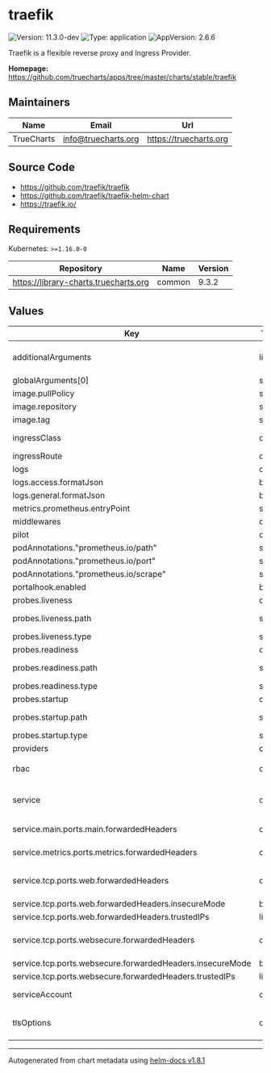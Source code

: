 # traefik

![Version: 11.3.0-dev](https://img.shields.io/badge/Version-11.3.0--dev-informational?style=flat-square) ![Type: application](https://img.shields.io/badge/Type-application-informational?style=flat-square) ![AppVersion: 2.6.6](https://img.shields.io/badge/AppVersion-2.6.6-informational?style=flat-square)

Traefik is a flexible reverse proxy and Ingress Provider.

**Homepage:** <https://github.com/truecharts/apps/tree/master/charts/stable/traefik>

## Maintainers

| Name | Email | Url |
| ---- | ------ | --- |
| TrueCharts | <info@truecharts.org> | <https://truecharts.org> |

## Source Code

* <https://github.com/traefik/traefik>
* <https://github.com/traefik/traefik-helm-chart>
* <https://traefik.io/>

## Requirements

Kubernetes: `>=1.16.0-0`

| Repository | Name | Version |
|------------|------|---------|
| https://library-charts.truecharts.org | common | 9.3.2 |

## Values

| Key | Type | Default | Description |
|-----|------|---------|-------------|
| additionalArguments | list | `["--metrics.prometheus","--ping","--serverstransport.insecureskipverify=true","--providers.kubernetesingress.allowexternalnameservices=true"]` | Additional arguments to be passed at Traefik's binary All available options available on https://docs.traefik.io/reference/static-configuration/cli/ |
| globalArguments[0] | string | `"--global.checknewversion"` |  |
| image.pullPolicy | string | `"IfNotPresent"` |  |
| image.repository | string | `"tccr.io/truecharts/traefik"` |  |
| image.tag | string | `"v2.6.6@sha256:8772fcd592d130f68e61778553554c99a791bcf1ab609fdc276e978706048acd"` |  |
| ingressClass | object | `{"enabled":false,"fallbackApiVersion":"","isDefaultClass":false}` | Use ingressClass. Ignored if Traefik version < 2.3 / kubernetes < 1.18.x |
| ingressRoute | object | `{"dashboard":{"annotations":{},"enabled":true,"labels":{}}}` | Create an IngressRoute for the dashboard |
| logs | object | `{"access":{"enabled":false,"fields":{"general":{"defaultmode":"keep","names":{}},"headers":{"defaultmode":"drop","names":{}}},"filters":{},"formatJson":false},"general":{"formatJson":false,"level":"ERROR"}}` | Logs https://docs.traefik.io/observability/logs/ |
| logs.access.formatJson | bool | `false` | Write access logs in JSON format |
| logs.general.formatJson | bool | `false` | Write general logs in JSON format |
| metrics.prometheus.entryPoint | string | `"metrics"` |  |
| middlewares | object | `{"basicAuth":[],"chain":[],"forwardAuth":[],"ipWhiteList":[],"rateLimit":[],"redirectRegex":[],"redirectScheme":[],"stripPrefixRegex":[]}` | SCALE Middleware Handlers |
| pilot | object | `{"enabled":false,"token":""}` | Activate Pilot integration |
| podAnnotations."prometheus.io/path" | string | `"/metrics"` |  |
| podAnnotations."prometheus.io/port" | string | `"9180"` |  |
| podAnnotations."prometheus.io/scrape" | string | `"true"` |  |
| portalhook.enabled | bool | `true` |  |
| probes.liveness | object | See below | Liveness probe configuration |
| probes.liveness.path | string | "/" | If a HTTP probe is used (default for HTTP/HTTPS services) this path is used |
| probes.liveness.type | string | "TCP" | sets the probe type when not using a custom probe |
| probes.readiness | object | See below | Redainess probe configuration |
| probes.readiness.path | string | "/" | If a HTTP probe is used (default for HTTP/HTTPS services) this path is used |
| probes.readiness.type | string | "TCP" | sets the probe type when not using a custom probe |
| probes.startup | object | See below | Startup probe configuration |
| probes.startup.path | string | "/" | If a HTTP probe is used (default for HTTP/HTTPS services) this path is used |
| probes.startup.type | string | "TCP" | sets the probe type when not using a custom probe |
| providers | object | `{"kubernetesCRD":{"enabled":true,"namespaces":[]},"kubernetesIngress":{"enabled":true,"namespaces":[],"publishedService":{"enabled":true}}}` | Configure providers |
| rbac | object | `{"enabled":true,"rules":[{"apiGroups":[""],"resources":["services","endpoints","secrets"],"verbs":["get","list","watch"]},{"apiGroups":["extensions","networking.k8s.io"],"resources":["ingresses","ingressclasses"],"verbs":["get","list","watch"]},{"apiGroups":["extensions","networking.k8s.io"],"resources":["ingresses/status"],"verbs":["update"]},{"apiGroups":["traefik.containo.us"],"resources":["ingressroutes","ingressroutetcps","ingressrouteudps","middlewares","middlewaretcps","tlsoptions","tlsstores","traefikservices","serverstransports"],"verbs":["get","list","watch"]}]}` | Whether Role Based Access Control objects like roles and rolebindings should be created |
| service | object | `{"main":{"ports":{"main":{"forwardedHeaders":{"enabled":false},"port":9000,"protocol":"HTTP","targetPort":9000}},"type":"LoadBalancer"},"metrics":{"enabled":true,"ports":{"metrics":{"enabled":true,"forwardedHeaders":{"enabled":false},"port":9180,"protocol":"HTTP","targetPort":9180}},"type":"ClusterIP"},"tcp":{"enabled":true,"ports":{"web":{"enabled":true,"forwardedHeaders":{"enabled":false,"insecureMode":false,"trustedIPs":[]},"port":9080,"protocol":"HTTP","redirectTo":"websecure"},"websecure":{"enabled":true,"forwardedHeaders":{"enabled":false,"insecureMode":false,"trustedIPs":[]},"port":9443,"protocol":"HTTPS"}},"type":"LoadBalancer"},"udp":{"enabled":false}}` | Options for the main traefik service, where the entrypoints traffic comes from from. |
| service.main.ports.main.forwardedHeaders | object | `{"enabled":false}` | Forwarded Headers should never be enabled on Main entrypoint |
| service.metrics.ports.metrics.forwardedHeaders | object | `{"enabled":false}` | Forwarded Headers should never be enabled on Metrics entrypoint |
| service.tcp.ports.web.forwardedHeaders | object | `{"enabled":false,"insecureMode":false,"trustedIPs":[]}` | Configure (Forwarded Headers)[https://doc.traefik.io/traefik/routing/entrypoints/#forwarded-headers] Support |
| service.tcp.ports.web.forwardedHeaders.insecureMode | bool | `false` | Trust all forwarded headers |
| service.tcp.ports.web.forwardedHeaders.trustedIPs | list | `[]` | List of trusted IP and CIDR references |
| service.tcp.ports.websecure.forwardedHeaders | object | `{"enabled":false,"insecureMode":false,"trustedIPs":[]}` | Configure (Forwarded Headers)[https://doc.traefik.io/traefik/routing/entrypoints/#forwarded-headers] Support |
| service.tcp.ports.websecure.forwardedHeaders.insecureMode | bool | `false` | Trust all forwarded headers |
| service.tcp.ports.websecure.forwardedHeaders.trustedIPs | list | `[]` | List of trusted IP and CIDR references |
| serviceAccount | object | `{"create":true}` | The service account the pods will use to interact with the Kubernetes API |
| tlsOptions | object | `{"default":{"cipherSuites":["TLS_ECDHE_RSA_WITH_AES_128_GCM_SHA256","TLS_ECDHE_RSA_WITH_AES_256_GCM_SHA384","TLS_ECDHE_RSA_WITH_CHACHA20_POLY1305","TLS_AES_128_GCM_SHA256","TLS_AES_256_GCM_SHA384","TLS_CHACHA20_POLY1305_SHA256"],"curvePreferences":["CurveP521","CurveP384"],"minVersion":"VersionTLS12","sniStrict":false}}` | TLS Options to be created as TLSOption CRDs https://doc.traefik.io/tccr.io/truecharts/https/tls/#tls-options Example: |

----------------------------------------------
Autogenerated from chart metadata using [helm-docs v1.8.1](https://github.com/norwoodj/helm-docs/releases/v1.8.1)
